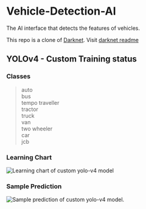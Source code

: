 # Vehicle-Detection-AI
The AI interface that detects the features of vehicles.

This repo is a clone of [Darknet](https://github.com/AlexeyAB/darknet). Visit [darknet readme](https://github.com/Project-Dragon-Fly/Vehicle-Detection-AI/blob/main/darknet-README.md)


## YOLOv4 - Custom Training status
### Classes
>auto <br>
bus <br>
tempo traveller <br>
tractor <br>
truck <br>
van <br>
two wheeler <br>
car <br>
jcb <br>

### Learning Chart
![Learning chart of custom yolo-v4 model](https://github.com/Project-Dragon-Fly/Vehicle-Detection-AI/chart.png "Learning chart of custom yolo-v4 model")

### Sample Prediction
![Sample prediction of custom yolo-v4 model](https://github.com/Project-Dragon-Fly/Vehicle-Detection-AI/predictions.jpg "Sample prediction of custom yolo-v4 model").
